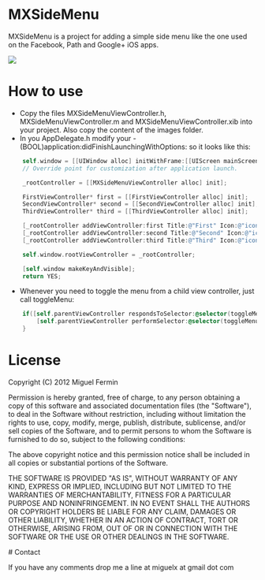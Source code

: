 # MXSideMenu

MXSideMenu is a project for adding a simple side menu like the one used on the Facebook, Path and Google+ iOS apps. 

![](http://i.imgur.com/Lc1Zs.png)

# How to use

- Copy the files MXSideMenuViewController.h, MXSideMenuViewController.m and MXSideMenuViewController.xib into your project. Also copy the content of the images folder.
- In you AppDelegate.h modify your - (BOOL)application:didFinishLaunchingWithOptions: so it looks like this:

```objective-c
	self.window = [[UIWindow alloc] initWithFrame:[[UIScreen mainScreen] bounds]];
	// Override point for customization after application launch.

	_rootController = [[MXSideMenuViewController alloc] init];

	FirstViewController* first = [[FirstViewController alloc] init];
	SecondViewController* second = [[SecondViewController alloc] init];
	ThirdViewController* third = [[ThirdViewController alloc] init];

	[_rootController addViewController:first Title:@"First" Icon:@"icon_radar.png"];
	[_rootController addViewController:second Title:@"Second" Icon:@"icon_radar.png"];
	[_rootController addViewController:third Title:@"Third" Icon:@"icon_radar.png"];

	self.window.rootViewController = _rootController;

	[self.window makeKeyAndVisible];
	return YES; 
```

- Whenever you need to toggle the menu from a child view controller, just call toggleMenu:

```objective-c
	if([self.parentViewController respondsToSelector:@selector(toggleMenu)]){
        [self.parentViewController performSelector:@selector(toggleMenu)];
    }
```

# License

Copyright (C) 2012 Miguel Fermin

Permission is hereby granted, free of charge, to any person obtaining a copy of this software and associated documentation files (the "Software"), to deal in the Software without restriction, including without limitation the rights to use, copy, modify, merge, publish, distribute, sublicense, and/or sell copies of the Software, and to permit persons to whom the Software is furnished to do so, subject to the following conditions:

The above copyright notice and this permission notice shall be included in all copies or substantial portions of the Software.

THE SOFTWARE IS PROVIDED "AS IS", WITHOUT WARRANTY OF ANY KIND, EXPRESS OR IMPLIED, INCLUDING BUT NOT LIMITED TO THE WARRANTIES OF MERCHANTABILITY, FITNESS FOR A PARTICULAR PURPOSE AND NONINFRINGEMENT. IN NO EVENT SHALL THE AUTHORS OR COPYRIGHT HOLDERS BE LIABLE FOR ANY CLAIM, DAMAGES OR OTHER LIABILITY, WHETHER IN AN ACTION OF CONTRACT, TORT OR OTHERWISE, ARISING FROM, OUT OF OR IN CONNECTION WITH THE SOFTWARE OR THE USE OR OTHER DEALINGS IN THE SOFTWARE.
 
# Contact

If you have any comments drop me a line at miguelx at gmail dot com